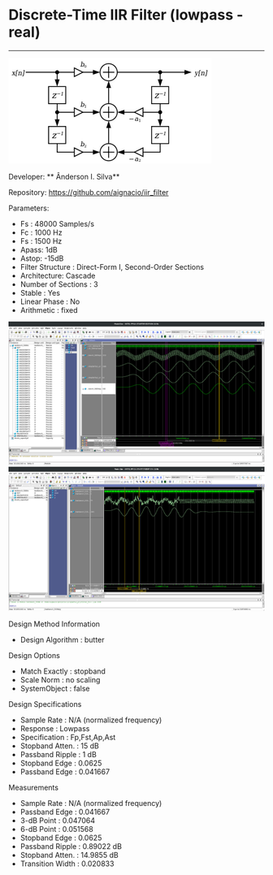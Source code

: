 # Discrete-Time IIR Filter (lowpass - real) #
-------------------------------

![noise](df1.png)

Developer: ** Ânderson I. Silva**

Repository: https://github.com/aignacio/iir_filter

Parameters:
* Fs : 48000 Samples/s
* Fc : 1000 Hz
* Fs : 1500 Hz
* Apass: 1dB
* Astop: -15dB
* Filter Structure    : Direct-Form I, Second-Order Sections
* Architecture: Cascade
* Number of Sections  : 3
* Stable              : Yes
* Linear Phase        : No
* Arithmetic          : fixed

![noise](iir_ASK.png)
![noise](noise_filtering.png)

Design Method Information
* Design Algorithm : butter

Design Options
* Match Exactly : stopband
* Scale Norm    : no scaling
* SystemObject  : false

Design Specifications
* Sample Rate     : N/A (normalized frequency)
* Response        : Lowpass
* Specification   : Fp,Fst,Ap,Ast
* Stopband Atten. : 15 dB
* Passband Ripple : 1 dB
* Stopband Edge   : 0.0625
* Passband Edge   : 0.041667

Measurements
* Sample Rate      : N/A (normalized frequency)
* Passband Edge    : 0.041667
* 3-dB Point       : 0.047064
* 6-dB Point       : 0.051568
* Stopband Edge    : 0.0625
* Passband Ripple  : 0.89022 dB
* Stopband Atten.  : 14.9855 dB
* Transition Width : 0.020833
